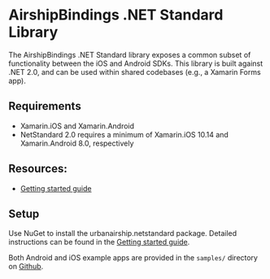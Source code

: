 # AirshipBindings .NET Standard Library

The AirshipBindings .NET Standard library exposes a common subset of functionality between
the iOS and Android SDKs. This library is built against .NET 2.0, and can be used
within shared codebases (e.g., a Xamarin Forms app).

## Requirements
 - Xamarin.iOS and Xamarin.Android
 - NetStandard 2.0 requires a minimum of Xamarin.iOS 10.14 and Xamarin.Android 8.0, respectively

## Resources:
 - [Getting started guide](http://docs.urbanairship.com/platform/xamarin.html)

## Setup
Use NuGet to install the urbanairship.netstandard package.
Detailed instructions can be found in the [Getting started guide](http://docs.urbanairship.com/platform/xamarin.html#installation).

Both Android and iOS example apps are provided in the `samples/` directory on
[Github](https://github.com/urbanairship/xamarin-component).
